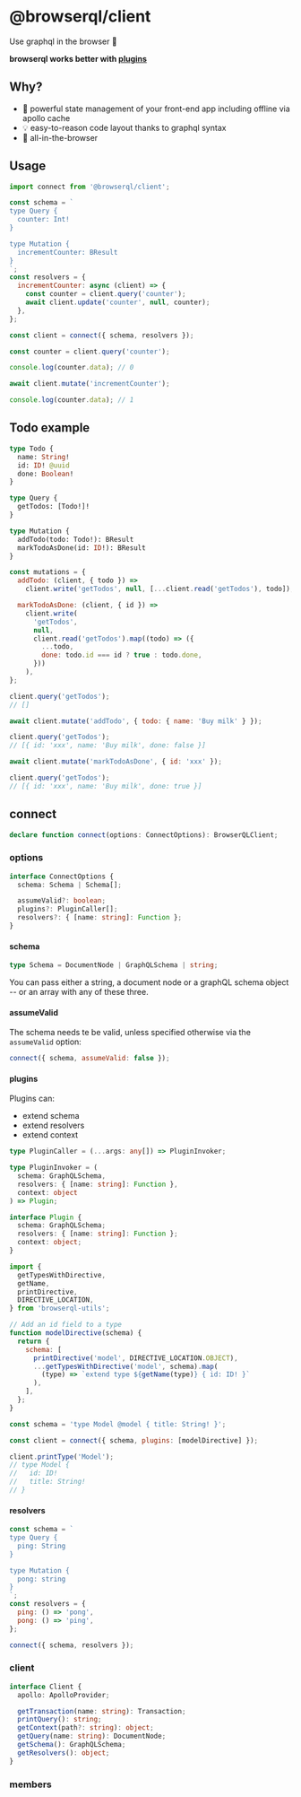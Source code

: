 # @browserql/client

Use graphql in the browser 🚀

**browserql works better with [plugins](/plugins.md)**

## Why?

- 💪 powerful state management of your front-end app including offline via apollo cache
- 💡 easy-to-reason code layout thanks to graphql syntax
- 🤩 all-in-the-browser

## Usage

```js
import connect from '@browserql/client';

const schema = `
type Query {
  counter: Int!
}

type Mutation {
  incrementCounter: BResult
}
`;
const resolvers = {
  incrementCounter: async (client) => {
    const counter = client.query('counter');
    await client.update('counter', null, counter);
  },
};

const client = connect({ schema, resolvers });

const counter = client.query('counter');

console.log(counter.data); // 0

await client.mutate('incrementCounter');

console.log(counter.data); // 1
```

## Todo example

```graphql
type Todo {
  name: String!
  id: ID! @uuid
  done: Boolean!
}

type Query {
  getTodos: [Todo!]!
}

type Mutation {
  addTodo(todo: Todo!): BResult
  markTodoAsDone(id: ID!): BResult
}
```

```js
const mutations = {
  addTodo: (client, { todo }) =>
    client.write('getTodos', null, [...client.read('getTodos'), todo]),

  markTodoAsDone: (client, { id }) =>
    client.write(
      'getTodos',
      null,
      client.read('getTodos').map((todo) => ({
        ...todo,
        done: todo.id === id ? true : todo.done,
      }))
    ),
};
```

```js
client.query('getTodos');
// []

await client.mutate('addTodo', { todo: { name: 'Buy milk' } });

client.query('getTodos');
// [{ id: 'xxx', name: 'Buy milk', done: false }]

await client.mutate('markTodoAsDone', { id: 'xxx' });

client.query('getTodos');
// [{ id: 'xxx', name: 'Buy milk', done: true }]
```

## connect

```ts
declare function connect(options: ConnectOptions): BrowserQLClient;
```

### options

```ts
interface ConnectOptions {
  schema: Schema | Schema[];

  assumeValid?: boolean;
  plugins?: PluginCaller[];
  resolvers?: { [name: string]: Function };
}
```

#### schema

```ts
type Schema = DocumentNode | GraphQLSchema | string;
```

You can pass either a string, a document node or a graphQL schema object -- or an array with any of these three.

#### assumeValid

The schema needs te be valid, unless specified otherwise via the `assumeValid` option:

```js
connect({ schema, assumeValid: false });
```

#### plugins

Plugins can:

- extend schema
- extend resolvers
- extend context

```ts
type PluginCaller = (...args: any[]) => PluginInvoker;

type PluginInvoker = (
  schema: GraphQLSchema,
  resolvers: { [name: string]: Function },
  context: object
) => Plugin;

interface Plugin {
  schema: GraphQLSchema;
  resolvers: { [name: string]: Function };
  context: object;
}
```

```js
import {
  getTypesWithDirective,
  getName,
  printDirective,
  DIRECTIVE_LOCATION,
} from 'browserql-utils';

// Add an id field to a type
function modelDirective(schema) {
  return {
    schema: [
      printDirective('model', DIRECTIVE_LOCATION.OBJECT),
      ...getTypesWithDirective('model', schema).map(
        (type) => `extend type ${getName(type)} { id: ID! }`
      ),
    ],
  };
}

const schema = 'type Model @model { title: String! }';

const client = connect({ schema, plugins: [modelDirective] });

client.printType('Model');
// type Model {
//   id: ID!
//   title: String!
// }
```

#### resolvers

```js
const schema = `
type Query {
  ping: String
}

type Mutation {
  pong: string
}
`;
const resolvers = {
  ping: () => 'pong',
  pong: () => 'ping',
};

connect({ schema, resolvers });
```

### client

```ts
interface Client {
  apollo: ApolloProvider;

  getTransaction(name: string): Transaction;
  printQuery(): string;
  getContext(path?: string): object;
  getQuery(name: string): DocumentNode;
  getSchema(): GraphQLSchema;
  getResolvers(): object;
}
```

### members
